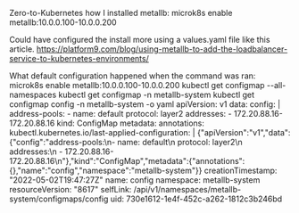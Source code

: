 Zero-to-Kubernetes how I installed metallb: microk8s enable metallb:10.0.0.100-10.0.0.200

Could have configured the install more using a values.yaml file like this article.
https://platform9.com/blog/using-metallb-to-add-the-loadbalancer-service-to-kubernetes-environments/


What default configuration happened when the command was ran: microk8s enable metallb:10.0.0.100-10.0.0.200
kubectl get configmap --all-namespaces
kubectl get configmap -n metallb-system
kubectl get configmap config -n metallb-system -o yaml
apiVersion: v1
data:
  config: |
    address-pools:
    - name: default
      protocol: layer2
      addresses:
      - 172.20.88.16-172.20.88.16
kind: ConfigMap
metadata:
  annotations:
    kubectl.kubernetes.io/last-applied-configuration: |
      {"apiVersion":"v1","data":{"config":"address-pools:\n- name: default\n  protocol: layer2\n  addresses:\n  - 172.20.88.16-172.20.88.16\n"},"kind":"ConfigMap","metadata":{"annotations":{},"name":"config","namespace":"metallb-system"}}
  creationTimestamp: "2022-05-02T19:47:27Z"
  name: config
  namespace: metallb-system
  resourceVersion: "8617"
  selfLink: /api/v1/namespaces/metallb-system/configmaps/config
  uid: 730e1612-1e4f-452c-a262-1812c3b246bd
